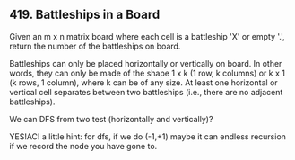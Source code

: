 ## 419. Battleships in a Board

Given an m x n matrix board where each cell is a battleship 'X' or empty '.', return the number of the battleships on board.

Battleships can only be placed horizontally or vertically on board. In other words, they can only be made of the shape 1 x k (1 row, k columns) or k x 1 (k rows, 1 column), where k can be of any size. At least one horizontal or vertical cell separates between two battleships (i.e., there are no adjacent battleships).

We can DFS from two test (horizontally and vertically)?

YES!AC! a little hint: for dfs, if we do (-1,+1) maybe it can endless recursion if we record the node you have gone to.